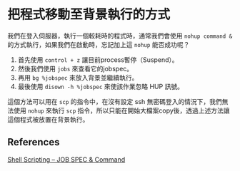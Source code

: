 # 把程式移動至背景執行的方式


我們在登入伺服器，執行一個較耗時的程式時，通常我們會使用 ```nohup command &``` 的方式執行，如果我們在啟動時，忘記加上這 ```nohup``` 能否成功呢？

1. 首先使用 ```control + z``` 讓目前process暫停（Suspend）。
2. 然後我們使用 ```jobs``` 來查看它的jobspec。
3. 再用 ```bg %jobspec``` 來放入背景並繼續執行。
4. 最後使用 ```disown -h %jobspec``` 來使該作業忽略 HUP 訊號。

這個方法可以用在 ```scp``` 的指令中，在沒有設定 ssh 無密碼登入的情況下，我們無法使用 ```nohup``` 來執行 ```scp``` 指令，所以只能在開始大檔案copy後，透過上述方法讓這個程式被放置在背景執行。


## References
[Shell Scripting – JOB SPEC & Command](https://www.geeksforgeeks.org/shell-scripting-job-spec-command/)
